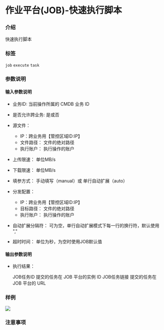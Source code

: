 # 作业平台(JOB)-快速执行脚本

### 介绍

快速执行脚本

### 标签

`job` `execute` `task`

### 参数说明

#### 输入参数说明

- 业务ID: 当前操作所属的 CMDB 业务 ID

- 是否允许跨业务:
    是或否

- 源文件：
    - IP：跨业务用【管控区域ID:IP】
    - 文件路径： 文件的绝对路径
    - 执行账户： 执行操作的账户
   
- 上传限速：
    单位MB/s 

- 下载限速：
    单位MB/s
    
- 填参方式：
    手动填写（manual）或 单行自动扩展（auto）

- 分发配置：
    - IP：跨业务用【管控区域ID:IP】
    - 目标路径： 文件的绝对路径
    - 执行账户： 执行操作的账户

- 自动扩展分隔符：
    可为空，单行自动扩展模式下每一行的换行符，默认使用 ","

- 超时时间：
    单位为秒，为空时使用JOB默认值
    
#### 输出参数说明

- 执行结果：

  JOB任务ID  提交的任务在 JOB 平台的实例 ID
  JOB任务链接  提交的任务在 JOB 平台的 URL


### 样例

![](../image/fast_push_file_v2_0.png)

### 注意事项
